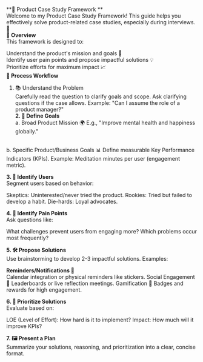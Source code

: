 **📝 Product Case Study Framework ** <br>
Welcome to my Product Case Study Framework! This guide helps you effectively solve product-related case studies, especially during interviews. 🚀
<br>
**🌟 Overview** <br>
This framework is designed to:<br>

Understand the product's mission and goals 🧭<br>
Identify user pain points and propose impactful solutions 💡<br>
Prioritize efforts for maximum impact 📈<br>
**🔄 Process Workflow** <br> 
1. 📚 Understand the Problem <br>
Carefully read the question to clarify goals and scope.
Ask clarifying questions if the case allows. Example: "Can I assume the role of a product manager?" <br>
**2. 🎯 Define Goals** <br>
a. Broad Product Mission 🌍
E.g., "Improve mental health and happiness globally."
<br>
b. Specific Product/Business Goals 📊
Define measurable Key Performance Indicators (KPIs).
Example: Meditation minutes per user (engagement metric).
<br>

**3. 👥 Identify Users** <br>
Segment users based on behavior:

Skeptics: Uninterested/never tried the product.
Rookies: Tried but failed to develop a habit.
Die-hards: Loyal advocates.

**4. 🧩 Identify Pain Points**<br>
Ask questions like:

What challenges prevent users from engaging more?
Which problems occur most frequently?

**5. 🛠️ Propose Solutions** <br>
Use brainstorming to develop 2-3 impactful solutions. Examples:

**Reminders/Notifications 📆** <br>
Calendar integration or physical reminders like stickers.
Social Engagement 🤝
Leaderboards or live reflection meetings.
Gamification 🏅
Badges and rewards for high engagement.


**6. 🔢 Prioritize Solutions** <br>
Evaluate based on:

LOE (Level of Effort): How hard is it to implement?
Impact: How much will it improve KPIs?


**7. 🖼️ Present a Plan** <br>
Summarize your solutions, reasoning, and prioritization into a clear, concise format.

